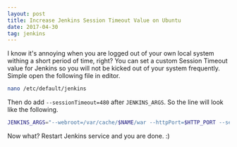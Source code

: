 ```yaml
---
layout: post
title: Increase Jenkins Session Timeout Value on Ubuntu
date: 2017-04-30
tag: jenkins
---
```


I know it's annoying when you are logged out of your own local system withing a short period of time, right? You can set a custom Session Timeout value for Jenkins so you will not be kicked out of your system frequently. Simple open the following file in editor.

```bash
nano /etc/default/jenkins
```

Then do add `--sessionTimeout=480` after `JENKINS_ARGS`. So the line will look like the following.

```bash
JENKINS_ARGS="--webroot=/var/cache/$NAME/war --httpPort=$HTTP_PORT --sessionTimeout=480"
```

Now what? Restart Jenkins service and you are done. :)